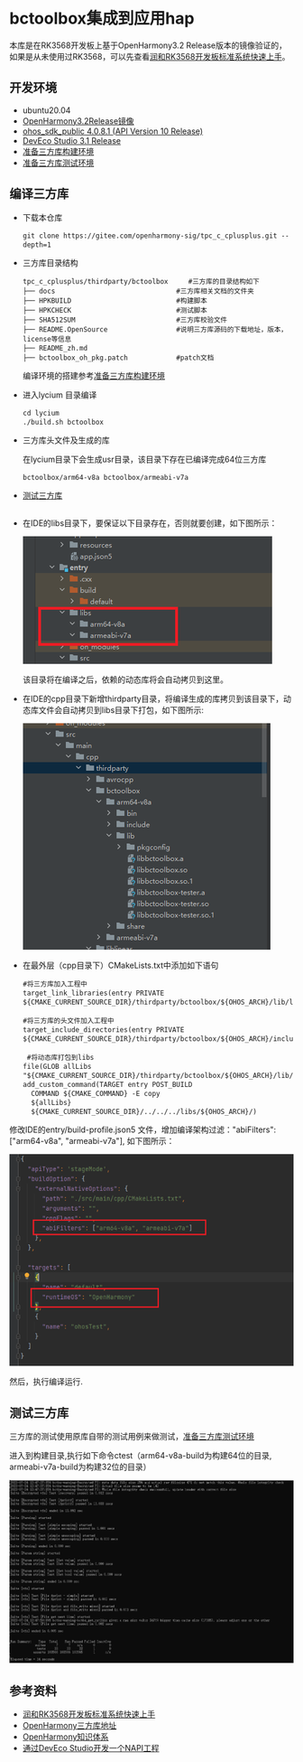 # bctoolbox集成到应用hap

本库是在RK3568开发板上基于OpenHarmony3.2 Release版本的镜像验证的，如果是从未使用过RK3568，可以先查看[润和RK3568开发板标准系统快速上手](https://gitee.com/openharmony-sig/knowledge_demo_temp/tree/master/docs/rk3568_helloworld)。

## 开发环境

- ubuntu20.04
- [OpenHarmony3.2Release镜像](https://gitee.com/link?target=https%3A%2F%2Frepo.huaweicloud.com%2Fopenharmony%2Fos%2F3.2-Release%2Fdayu200_standard_arm32.tar.gz)
- [ohos_sdk_public 4.0.8.1 (API Version 10 Release)](https://gitee.com/link?target=http%3A%2F%2Fdownload.ci.openharmony.cn%2Fversion%2FMaster_Version%2FOpenHarmony_4.0.8.1%2F20230608_091058%2Fversion-Master_Version-OpenHarmony_4.0.8.1-20230608_091058-ohos-sdk-public.tar.gz)
- [DevEco Studio 3.1 Release](https://gitee.com/link?target=https%3A%2F%2Fcontentcenter-vali-drcn.dbankcdn.cn%2Fpvt_2%2FDeveloperAlliance_package_901_9%2F81%2Fv3%2FtgRUB84wR72nTfE8Ir_xMw%2Fdevecostudio-windows-3.1.0.501.zip%3FHW-CC-KV%3DV1%26HW-CC-Date%3D20230621T074329Z%26HW-CC-Expire%3D315360000%26HW-CC-Sign%3D22F6787DF6093ECB4D4E08F9379B114280E1F65DA710599E48EA38CB24F3DBF2)
- [准备三方库构建环境](../../../lycium/README.md#1编译环境准备)
- [准备三方库测试环境](../../../lycium/README.md#3ci环境准备)

## 编译三方库

- 下载本仓库

  ```shell
  git clone https://gitee.com/openharmony-sig/tpc_c_cplusplus.git --depth=1
  ```

- 三方库目录结构

  ```shell
  tpc_c_cplusplus/thirdparty/bctoolbox     #三方库的目录结构如下
  ├── docs                              #三方库相关文档的文件夹
  ├── HPKBUILD                          #构建脚本
  ├── HPKCHECK                          #测试脚本
  ├── SHA512SUM                         #三方库校验文件
  ├── README.OpenSource                 #说明三方库源码的下载地址，版本，license等信息
  ├── README_zh.md   
  ├── bctoolbox_oh_pkg.patch            #patch文档
  ```

  编译环境的搭建参考[准备三方库构建环境](../../../lycium/README.md#1编译环境准备)

- 进入lycium 目录编译

  ```shell
  cd lycium
  ./build.sh bctoolbox
  ```

- 三方库头文件及生成的库

  在lycium目录下会生成usr目录，该目录下存在已编译完成64位三方库

  ```shell
  bctoolbox/arm64-v8a bctoolbox/armeabi-v7a
  ```
- [测试三方库](#测试三方库)

## 
- 在IDE的libs目录下，要保证以下目录存在，否则就要创建，如下图所示：
  
  ![lib_dirs](pic/libs_dir.png)

  该目录将在编译之后，依赖的动态库将会自动拷贝到这里。

- 在IDE的cpp目录下新增thirdparty目录，将编译生成的库拷贝到该目录下，动态库文件会自动拷贝到libs目录下打包，如下图所示:
  
  ![thirdparty_install_dir](pic/bctoolbox_js.png)
 
- 在最外层（cpp目录下）CMakeLists.txt中添加如下语句

  ```shell
  #将三方库加入工程中
  target_link_libraries(entry PRIVATE ${CMAKE_CURRENT_SOURCE_DIR}/thirdparty/bctoolbox/${OHOS_ARCH}/lib/libbctoolbox.so)

  #将三方库的头文件加入工程中
  target_include_directories(entry PRIVATE ${CMAKE_CURRENT_SOURCE_DIR}/thirdparty/bctoolbox/${OHOS_ARCH}/include)

   #将动态库打包到libs
  file(GLOB allLibs "${CMAKE_CURRENT_SOURCE_DIR}/thirdparty/bctoolbox/${OHOS_ARCH}/lib/*.so*")
  add_custom_command(TARGET entry POST_BUILD
    COMMAND ${CMAKE_COMMAND} -E copy
    ${allLibs}
    ${CMAKE_CURRENT_SOURCE_DIR}/../../../libs/${OHOS_ARCH}/)
  ```
 修改IDE的entry/build-profile.json5 文件，增加编译架构过滤："abiFilters": ["arm64-v8a", "armeabi-v7a"], 如下图所示：

 ![bctoolbox_build](pic/bctoolbox_build.png)

 然后，执行编译运行.

## 测试三方库

三方库的测试使用原库自带的测试用例来做测试，[准备三方库测试环境](../../../lycium/README.md#3ci环境准备)

进入到构建目录,执行如下命令ctest（arm64-v8a-build为构建64位的目录, armeabi-v7a-build为构建32位的目录）

![bctoolbox_test](pic/bctoolbox-test.png)

## 参考资料

- [润和RK3568开发板标准系统快速上手](https://gitee.com/openharmony-sig/knowledge_demo_temp/tree/master/docs/rk3568_helloworld)
- [OpenHarmony三方库地址](https://gitee.com/openharmony-tpc)
- [OpenHarmony知识体系](https://gitee.com/openharmony-sig/knowledge)
- [通过DevEco Studio开发一个NAPI工程](https://gitee.com/openharmony-sig/knowledge_demo_temp/blob/master/docs/napi_study/docs/hello_napi.md)
